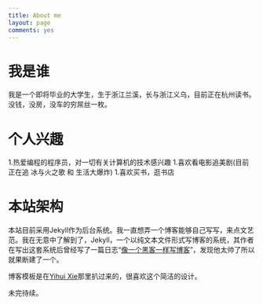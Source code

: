 ```yaml
---
title: About me
layout: page
comments: yes
---
```


# 我是谁

我是一个即将毕业的大学生，生于浙江兰溪，长与浙江义乌，目前正在杭州读书。没钱，没房，没车的穷屌丝一枚。


# 个人兴趣

1.热爱编程的程序员，对一切有关计算机的技术感兴趣
1.喜欢看电影追美剧(目前正在追 冰与火之歌 和 生活大爆炸)
1.喜欢买书，逛书店

# 本站架构

本站目前采用Jekyll作为后台系统。我一直想弄一个博客能够自己写写，来点文艺范。我在无意中了解到了，Jekyll，一个以纯文本文件形式写博客的系统，其作者在写出这套系统后曾经写了一篇日志“[像一个黑客一样写博客](http://tom.preston-werner.com/2008/11/17/blogging-like-a-hacker.html)”，发现他太帅了所以就果断建了一个。

博客模板是在[Yihui Xie](http://lhzhang.com/)那里扒过来的，很喜欢这个简洁的设计。

未完待续。

